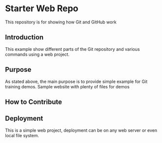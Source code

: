 # Starter Web Repo

This repository is for showing how Git and GitHub work

## Introduction
This example show different parts of the Git repository
and various commands using a web project.

## Purpose
As stated above, the main purpose is to provide simple
example for Git training demos.
Sample website with plenty of files for demos

## How to Contribute


## Deployment
This is a simple web project, deployment can be on any web server or
even local file system.

